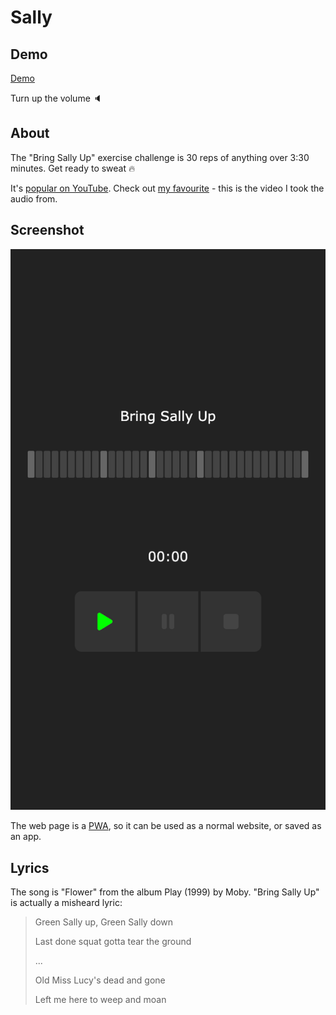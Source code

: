 # Sally

## Demo

[Demo](https://sally-gray.vercel.app/)

Turn up the volume 🔈

## About

The "Bring Sally Up" exercise challenge is 30 reps of anything over 3:30 minutes. Get ready to sweat 🔥

It's [popular on YouTube](https://www.youtube.com/results?search_query=bring+sally+up). Check out [my favourite](https://www.youtube.com/watch?v=koMp3ei4xJw&ab_channel=EziBoteach) - this is the video I took the audio from.

## Screenshot

![Screenshot](./screenshot.png)

The web page is a [PWA](https://en.wikipedia.org/wiki/Progressive_web_app), so it can be used as a normal website, or saved as an app.

## Lyrics

The song is "Flower" from the album Play (1999) by Moby. "Bring Sally Up" is actually a misheard lyric:

> Green Sally up, Green Sally down
>
> Last done squat gotta tear the ground
>
> ...
>
> Old Miss Lucy's dead and gone
>
> Left me here to weep and moan

